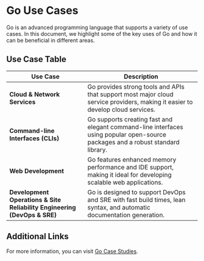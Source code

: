 # Go Use Cases

Go is an advanced programming language that supports a variety of use cases. In this document, we highlight some of the key uses of Go and how it can be beneficial in different areas.

## Use Case Table

| **Use Case**                                 | **Description**                                                                                     |
|----------------------------------------------|-----------------------------------------------------------------------------------------------------|
| **Cloud & Network Services**                 | Go provides strong tools and APIs that support most major cloud service providers, making it easier to develop cloud services. |
| **Command-line Interfaces (CLIs)**          | Go supports creating fast and elegant command-line interfaces using popular open-source packages and a robust standard library. |
| **Web Development**                          | Go features enhanced memory performance and IDE support, making it ideal for developing scalable web applications. |
| **Development Operations & Site Reliability Engineering (DevOps & SRE)** | Go is designed to support DevOps and SRE with fast build times, lean syntax, and automatic documentation generation. |

## Additional Links

For more information, you can visit [Go Case Studies](https://go.dev/solutions/use-cases).
